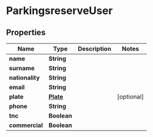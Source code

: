 
# ParkingsreserveUser

## Properties
Name | Type | Description | Notes
------------ | ------------- | ------------- | -------------
**name** | **String** |  | 
**surname** | **String** |  | 
**nationality** | **String** |  | 
**email** | **String** |  | 
**plate** | [**Plate**](Plate.md) |  |  [optional]
**phone** | **String** |  | 
**tnc** | **Boolean** |  | 
**commercial** | **Boolean** |  | 



